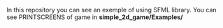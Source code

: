 In this repository you can see an exemple of using SFML library.
You can see PRINTSCREENS of game in <b>simple_2d_game/Examples/</b>
